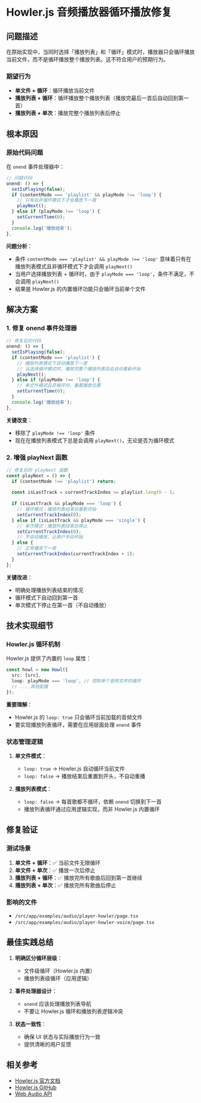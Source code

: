 # Howler.js 音频播放器循环播放修复

## 问题描述

在原始实现中，当同时选择「播放列表」和「循环」模式时，播放器只会循环播放当前文件，而不是循环播放整个播放列表。这不符合用户的预期行为。

### 期望行为
- **单文件 + 循环**：循环播放当前文件
- **播放列表 + 循环**：循环播放整个播放列表（播放完最后一首后自动回到第一首）
- **播放列表 + 单次**：播放完整个播放列表后停止

## 根本原因

### 原始代码问题

在 `onend` 事件处理器中：

```typescript
// 问题代码
onend: () => {
  setIsPlaying(false);
  if (contentMode === 'playlist' && playMode !== 'loop') {
    // 只有在非循环模式下才会播放下一首
    playNext();
  } else if (playMode !== 'loop') {
    setCurrentTime(0);
  }
  console.log('播放结束');
},
```

**问题分析**：
- 条件 `contentMode === 'playlist' && playMode !== 'loop'` 意味着只有在播放列表模式且非循环模式下才会调用 `playNext()`
- 当用户选择播放列表 + 循环时，由于 `playMode === 'loop'`，条件不满足，不会调用 `playNext()`
- 结果是 Howler.js 的内置循环功能只会循环当前单个文件

## 解决方案

### 1. 修复 onend 事件处理器

```typescript
// 修复后的代码
onend: () => {
  setIsPlaying(false);
  if (contentMode === 'playlist') {
    // 播放列表模式下自动播放下一首
    // 当选择循环模式时，播放完整个播放列表后会自动重新开始
    playNext();
  } else if (playMode !== 'loop') {
    // 单文件模式且非循环时，重置播放位置
    setCurrentTime(0);
  }
  console.log('播放结束');
},
```

**关键改变**：
- 移除了 `playMode !== 'loop'` 条件
- 现在在播放列表模式下总是会调用 `playNext()`，无论是否为循环模式

### 2. 增强 playNext 函数

```typescript
// 修复后的 playNext 函数
const playNext = () => {
  if (contentMode !== 'playlist') return;
  
  const isLastTrack = currentTrackIndex >= playlist.length - 1;
  
  if (isLastTrack && playMode === 'loop') {
    // 循环模式：播放列表结束后重新开始
    setCurrentTrackIndex(0);
  } else if (isLastTrack && playMode === 'single') {
    // 单次模式：播放列表结束后停止
    setCurrentTrackIndex(0);
    // 不自动播放，让用户手动开始
  } else {
    // 正常播放下一首
    setCurrentTrackIndex(currentTrackIndex + 1);
  }
};
```

**关键改进**：
- 明确处理播放列表结束的情况
- 循环模式下自动回到第一首
- 单次模式下停止在第一首（不自动播放）

## 技术实现细节

### Howler.js 循环机制

Howler.js 提供了内置的 `loop` 属性：

```typescript
const howl = new Howl({
  src: [src],
  loop: playMode === 'loop', // 控制单个音频文件的循环
  // ... 其他配置
});
```

**重要理解**：
- Howler.js 的 `loop: true` 只会循环当前加载的音频文件
- 要实现播放列表循环，需要在应用层面处理 `onend` 事件

### 状态管理逻辑

1. **单文件模式**：
   - `loop: true` → Howler.js 自动循环当前文件
   - `loop: false` → 播放结束后重置到开头，不自动重播

2. **播放列表模式**：
   - `loop: false` → 每首歌都不循环，依赖 `onend` 切换到下一首
   - 播放列表循环通过应用逻辑实现，而非 Howler.js 内置循环

## 修复验证

### 测试场景

1. **单文件 + 循环**：✅ 当前文件无限循环
2. **单文件 + 单次**：✅ 播放一次后停止
3. **播放列表 + 循环**：✅ 播放完所有歌曲后回到第一首继续
4. **播放列表 + 单次**：✅ 播放完所有歌曲后停止

### 影响的文件

- `/src/app/examples/audio/player-howler/page.tsx`
- `/src/app/examples/audio/player-howler-voice/page.tsx`

## 最佳实践总结

1. **明确区分循环层级**：
   - 文件级循环（Howler.js 内置）
   - 播放列表级循环（应用逻辑）

2. **事件处理器设计**：
   - `onend` 应该处理播放列表导航
   - 不要让 Howler.js 循环和播放列表逻辑冲突

3. **状态一致性**：
   - 确保 UI 状态与实际播放行为一致
   - 提供清晰的用户反馈

## 相关参考

- [Howler.js 官方文档](https://howlerjs.com/)
- [Howler.js GitHub](https://github.com/goldfire/howler.js)
- [Web Audio API](https://developer.mozilla.org/en-US/docs/Web/API/Web_Audio_API)